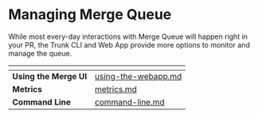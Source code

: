 # Managing Merge Queue

While most every-day interactions with Merge Queue will happen right in your PR, the Trunk CLI and Web App provide more options to monitor and manage the queue.

<table data-view="cards"><thead><tr><th></th><th data-hidden data-card-target data-type="content-ref"></th></tr></thead><tbody><tr><td><strong>Using the Merge UI</strong></td><td><a href="using-the-webapp.md">using-the-webapp.md</a></td></tr><tr><td><strong>Metrics</strong></td><td><a href="metrics.md">metrics.md</a></td></tr><tr><td><strong>Command Line</strong></td><td><a href="command-line.md">command-line.md</a></td></tr></tbody></table>
